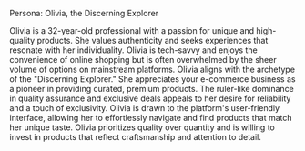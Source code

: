 Persona: Olivia, the Discerning Explorer

Olivia is a 32-year-old professional with a passion for unique and high-quality products. She values authenticity and seeks experiences that resonate with her individuality. Olivia is tech-savvy and enjoys the convenience of online shopping but is often overwhelmed by the sheer volume of options on mainstream platforms. Olivia aligns with the archetype of the "Discerning Explorer." She appreciates your e-commerce business as a pioneer in providing curated, premium products. The ruler-like dominance in quality assurance and exclusive deals appeals to her desire for reliability and a touch of exclusivity. Olivia is drawn to the platform's user-friendly interface, allowing her to effortlessly navigate and find products that match her unique taste. Olivia prioritizes quality over quantity and is willing to invest in products that reflect craftsmanship and attention to detail.
